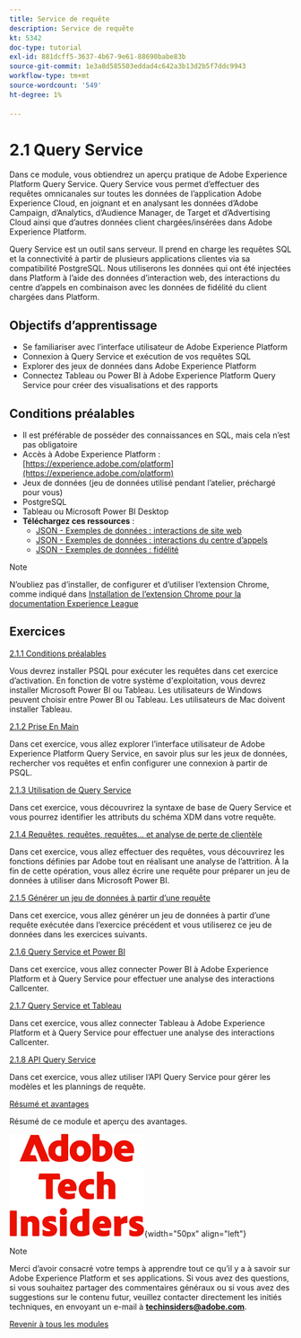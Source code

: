 ```yaml
---
title: Service de requête
description: Service de requête
kt: 5342
doc-type: tutorial
exl-id: 881dcff5-3637-4b67-9e61-88690babe83b
source-git-commit: 1e3a8d585503eddad4c642a3b13d2b5f7ddc9943
workflow-type: tm+mt
source-wordcount: '549'
ht-degree: 1%

---
```


# 2.1 Query Service

Dans ce module, vous obtiendrez un aperçu pratique de Adobe Experience Platform Query Service. Query Service vous permet d’effectuer des requêtes omnicanales sur toutes les données de l’application Adobe Experience Cloud, en joignant et en analysant les données d’Adobe Campaign, d’Analytics, d’Audience Manager, de Target et d’Advertising Cloud ainsi que d’autres données client chargées/insérées dans Adobe Experience Platform.

Query Service est un outil sans serveur. Il prend en charge les requêtes SQL et la connectivité à partir de plusieurs applications clientes via sa compatibilité PostgreSQL.
Nous utiliserons les données qui ont été injectées dans Platform à l’aide des données d’interaction web, des interactions du centre d’appels en combinaison avec les données de fidélité du client chargées dans Platform.

## Objectifs d’apprentissage

- Se familiariser avec l’interface utilisateur de Adobe Experience Platform
- Connexion à Query Service et exécution de vos requêtes SQL
- Explorer des jeux de données dans Adobe Experience Platform
- Connectez Tableau ou Power BI à Adobe Experience Platform Query Service pour créer des visualisations et des rapports

## Conditions préalables

- Il est préférable de posséder des connaissances en SQL, mais cela n’est pas obligatoire
- Accès à Adobe Experience Platform : [https://experience.adobe.com/platform](https://experience.adobe.com/platform)
- Jeux de données (jeu de données utilisé pendant l’atelier, préchargé pour vous)
- PostgreSQL
- Tableau ou Microsoft Power BI Desktop
- **Téléchargez ces ressources** :
   - [JSON - Exemples de données : interactions de site web](./../../../../assets/json/ee.json)
   - [JSON - Exemples de données : interactions du centre d’appels](./../../../../assets/json/callcenter.json)
   - [JSON - Exemples de données : fidélité](./../../../../assets/json/loyalty.json)

>[!NOTE]
>
>N’oubliez pas d’installer, de configurer et d’utiliser l’extension Chrome, comme indiqué dans [Installation de l’extension Chrome pour la documentation Experience League](../../../getting-started/gettingstarted/ex1.md)

## Exercices

[2.1.1 Conditions préalables](./ex1.md)

Vous devrez installer PSQL pour exécuter les requêtes dans cet exercice d’activation. En fonction de votre système d&#39;exploitation, vous devrez installer Microsoft Power BI ou Tableau. Les utilisateurs de Windows peuvent choisir entre Power BI ou Tableau. Les utilisateurs de Mac doivent installer Tableau.

[2.1.2 Prise En Main](./ex2.md)

Dans cet exercice, vous allez explorer l’interface utilisateur de Adobe Experience Platform Query Service, en savoir plus sur les jeux de données, rechercher vos requêtes et enfin configurer une connexion à partir de PSQL.

[2.1.3 Utilisation de Query Service](./ex3.md)

Dans cet exercice, vous découvrirez la syntaxe de base de Query Service et vous pourrez identifier les attributs du schéma XDM dans votre requête.

[2.1.4 Requêtes, requêtes, requêtes... et analyse de perte de clientèle](./ex4.md)

Dans cet exercice, vous allez effectuer des requêtes, vous découvrirez les fonctions définies par Adobe tout en réalisant une analyse de l’attrition. À la fin de cette opération, vous allez écrire une requête pour préparer un jeu de données à utiliser dans Microsoft Power BI.

[2.1.5 Générer un jeu de données à partir d’une requête](./ex5.md)

Dans cet exercice, vous allez générer un jeu de données à partir d’une requête exécutée dans l’exercice précédent et vous utiliserez ce jeu de données dans les exercices suivants.

[2.1.6 Query Service et Power BI](./ex6.md)

Dans cet exercice, vous allez connecter Power BI à Adobe Experience Platform et à Query Service pour effectuer une analyse des interactions Callcenter.

[2.1.7 Query Service et Tableau](./ex7.md)

Dans cet exercice, vous allez connecter Tableau à Adobe Experience Platform et à Query Service pour effectuer une analyse des interactions Callcenter.

[2.1.8 API Query Service](./ex8.md)

Dans cet exercice, vous allez utiliser l’API Query Service pour gérer les modèles et les plannings de requête.

[Résumé et avantages](./summary.md)

Résumé de ce module et aperçu des avantages.

![Insiders de la technologie &#x200B;](./../../../../assets/images/techinsiders.png){width="50px" align="left"}

>[!NOTE]
>
>Merci d’avoir consacré votre temps à apprendre tout ce qu’il y a à savoir sur Adobe Experience Platform et ses applications. Si vous avez des questions, si vous souhaitez partager des commentaires généraux ou si vous avez des suggestions sur le contenu futur, veuillez contacter directement les initiés techniques, en envoyant un e-mail à **techinsiders@adobe.com**.

[Revenir à tous les modules](./../../../../overview.md)
